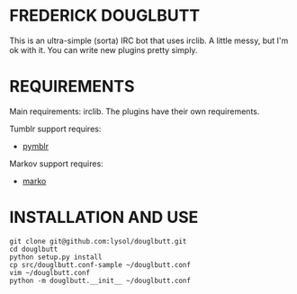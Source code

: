 FREDERICK DOUGLBUTT
===================

This is an ultra-simple (sorta) IRC bot that uses irclib. A little messy,
but I'm ok with it. You can write new plugins pretty simply.

REQUIREMENTS
============

Main requirements: irclib. The plugins have their own requirements.

Tumblr support requires:

  * [pymblr](http://github.com/lysol/pymblr "pymblr")

Markov support requires:

  * [marko](http://github.com/rupa/marko "marko")

INSTALLATION AND USE
====================
    git clone git@github.com:lysol/douglbutt.git
    cd douglbutt
    python setup.py install
    cp src/douglbutt.conf-sample ~/douglbutt.conf
    vim ~/douglbutt.conf
    python -m douglbutt.__init__ ~/douglbutt.conf
